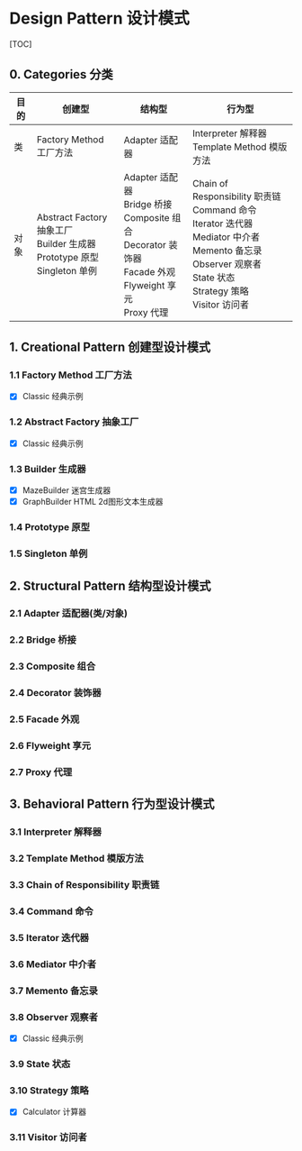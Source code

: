 # Design Pattern 设计模式

[TOC]

## 0. Categories 分类

| 目的 | 创建型                                                       | 结构型                                                       | 行为型                                                       |
| ---- | ------------------------------------------------------------ | ------------------------------------------------------------ | ------------------------------------------------------------ |
| 类   | Factory Method 工厂方法                                      | Adapter 适配器                                               | Interpreter 解释器<br />Template Method 模版方法             |
| 对象 | Abstract Factory 抽象工厂<br />Builder 生成器<br />Prototype 原型<br />Singleton 单例 | Adapter 适配器<br />Bridge 桥接<br />Composite 组合<br />Decorator 装饰器<br />Facade 外观<br />Flyweight 享元<br />Proxy 代理 | Chain of Responsibility 职责链<br />Command 命令<br />Iterator 迭代器<br />Mediator 中介者<br />Memento 备忘录<br />Observer 观察者<br />State 状态<br />Strategy 策略<br />Visitor 访问者 |

## 1. Creational Pattern 创建型设计模式

### 1.1 Factory Method 工厂方法

- [x] Classic 经典示例

### 1.2 Abstract Factory 抽象工厂

- [x] Classic 经典示例

### 1.3 Builder 生成器

- [x] MazeBuilder 迷宫生成器
- [x] GraphBuilder HTML 2d图形文本生成器

### 1.4 Prototype 原型

### 1.5 Singleton 单例

## 2. Structural Pattern 结构型设计模式

### 2.1 Adapter 适配器(类/对象)

### 2.2 Bridge 桥接

### 2.3 Composite 组合

### 2.4 Decorator 装饰器

### 2.5 Facade 外观

### 2.6 Flyweight 享元

### 2.7 Proxy 代理

## 3. Behavioral Pattern 行为型设计模式

### 3.1 Interpreter 解释器

### 3.2 Template Method 模版方法

### 3.3 Chain of Responsibility 职责链

### 3.4 Command 命令

### 3.5 Iterator 迭代器

### 3.6 Mediator 中介者

### 3.7 Memento 备忘录

### 3.8 Observer 观察者

- [x] Classic 经典示例

### 3.9 State 状态

### 3.10 Strategy 策略

- [x] Calculator 计算器

### 3.11 Visitor 访问者